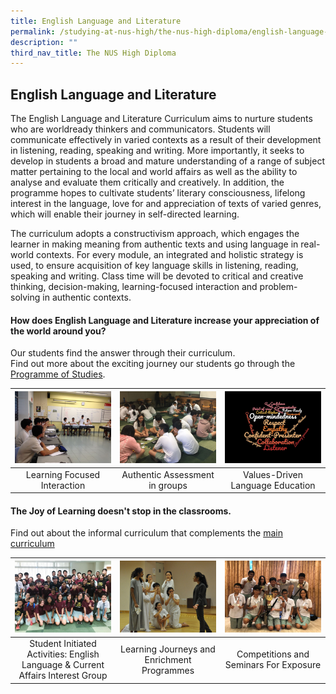 ```yaml
---
title: English Language and Literature
permalink: /studying-at-nus-high/the-nus-high-diploma/english-language-and-literature/
description: ""
third_nav_title: The NUS High Diploma
---
```

## English Language and Literature
The English Language and Literature Curriculum aims to nurture students who are worldready thinkers and communicators. Students will communicate effectively in varied contexts as a result of their development in listening, reading, speaking and writing. More importantly, it seeks to develop in students a broad and mature understanding of a range of subject matter pertaining to the local and world affairs as well as the ability to analyse and evaluate them critically and creatively. In addition, the programme hopes to cultivate students’ literary consciousness, lifelong interest in the language, love for and appreciation of texts of varied genres, which will enable their journey in self-directed learning. 

The curriculum adopts a constructivism approach, which engages the learner in making meaning from authentic texts and using language in real-world contexts. For every module, an integrated and holistic strategy is used, to ensure acquisition of key language skills in listening, reading, speaking and writing. Class time will be devoted to critical and creative thinking, decision-making, learning-focused interaction and problem-solving in authentic contexts.

#### How does **English Language and Literature** increase your appreciation of the world around you?<br>
Our students find the answer through their curriculum.<br>
Find out more about the exciting journey our students go through the [Programme of Studies](https://staging.d1bl70m167uzkq.amplifyapp.com/studying-at-nus-high/the-nus-high-diploma/programme-of-studies/).
<table>
	<thead>
		<tr>
			<th style="width: 33%; align: center">
				<a href="/english-and-literature/wonderment-in-the-classroom/">
					<img src="/images/English/english7.jpg" style="max-height:100%; max-width:100%"></a>
			</th>
			<th style="width: 33%; align: center">
				<a href="/english-and-literature/wonderment-in-the-classroom/">
					<img src="/images/English/english2.jpg" style="max-height:100%; max-width:100%">
				</a>
			</th>
			<th style="width: 33%; align: center">
				<a href="/english-and-literature/wonderment-in-the-classroom/">
					<img src="/images/English/english3.jpg" style="max-height:100%; max-width:100%">
				</a>
			</th>
		</tr>
	</thead>
	<tbody>
		<tr>
			<td style="text-align:center"> 
				Learning Focused  
Interaction  
			</td>
			<td style="text-align:center">
				Authentic Assessment in groups
			</td>
			<td style="text-align:center"> 
				Values-Driven Language  
Education
			</td>
		</tr>
	</tbody>
</table>



#### The Joy of Learning doesn't stop in the classrooms.<br>
Find out about the informal curriculum that complements the [main curriculum](https://staging.d1bl70m167uzkq.amplifyapp.com/english-and-literature/beyond-the-classroom/)

<table>
	<thead>
		<tr>
			<th style="width: 33%; align: center">
				<a href="/english-and-literature/beyond-the-classroom/">
					<img src="/images/English/english4.jpg" style="max-height:100%; max-width:100%"></a>
			</th>
			<th style="width: 33%; align: center">
				<a href="/english-and-literature/beyond-the-classroom/">
					<img src="/images/English/english5.jpg" style="max-height:100%; max-width:100%">
				</a>
			</th>
			<th style="width: 33%; align: center">
				<a href="/english-and-literature/beyond-the-classroom/">
					<img src="/images/English/english6.jpg" style="max-height:100%; max-width:100%">
				</a>
			</th>
		</tr>
	</thead>
	<tbody>
		<tr>
			<td style="text-align:center"> 
				Student Initiated Activities: English Language &amp; Current Affairs Interest Group  
			</td>
			<td style="text-align:center">
				Learning Journeys and  
Enrichment Programmes
			</td>
			<td style="text-align:center"> 
				Competitions and Seminars  
For Exposure
			</td>
		</tr>
	</tbody>
</table>